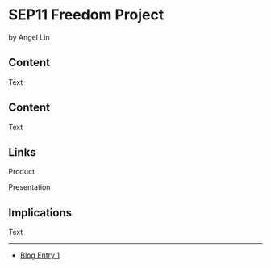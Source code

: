 # SEP11 Freedom Project
by Angel Lin

## Content
Text
## Content
Text

## Links

Product

Presentation

## Implications
Text

---

* [Blog Entry 1](entries/entry01.md)
